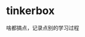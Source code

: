 



























































































































# tinkerbox
啥都搞点，记录点别的学习过程
